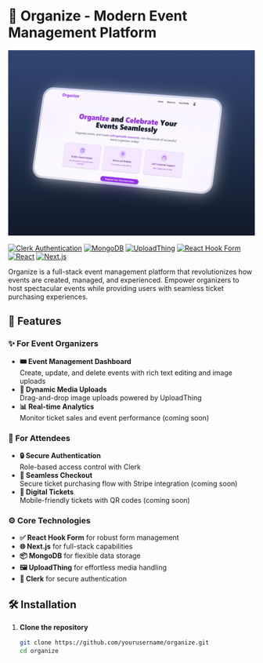 # 🎉 Organize - Modern Event Management Platform

![Organize Banner](/Organize%20Pc.png) <!-- Replace with your actual banner image -->

[![Clerk Authentication](https://img.shields.io/badge/Authentication-Clerk-3B82F6)](https://clerk.com)
[![MongoDB](https://img.shields.io/badge/Database-MongoDB-47A248)](https://www.mongodb.com)
[![UploadThing](https://img.shields.io/badge/File%20Upload-UploadThing-4B46BE)](https://uploadthing.com)
[![React Hook Form](https://img.shields.io/badge/Forms-React%20Hook%20Form-EC5990)](https://react-hook-form.com)
[![React](https://img.shields.io/badge/Framework-React-61DAFB)](https://react.dev)
[![Next.js](https://img.shields.io/badge/Fullstack-Next.js-000000)](https://nextjs.org)

Organize is a full-stack event management platform that revolutionizes how events are created, managed, and experienced. Empower organizers to host spectacular events while providing users with seamless ticket purchasing experiences.

## 🚀 Features

### ✨ For Event Organizers
- **🎟️ Event Management Dashboard**  
  Create, update, and delete events with rich text editing and image uploads
- **📸 Dynamic Media Uploads**  
  Drag-and-drop image uploads powered by UploadThing
- **📊 Real-time Analytics**  
  Monitor ticket sales and event performance (coming soon)

### 🔐 For Attendees
- **🔒 Secure Authentication**  
  Role-based access control with Clerk
- **💸 Seamless Checkout**  
  Secure ticket purchasing flow with Stripe integration (coming soon)
- **📲 Digital Tickets**  
  Mobile-friendly tickets with QR codes (coming soon)

### ⚙️ Core Technologies
- **✅ React Hook Form** for robust form management
- **🌐 Next.js** for full-stack capabilities
- **📦 MongoDB** for flexible data storage
- **🖼️ UploadThing** for effortless media handling
- **🔑 Clerk** for secure authentication

## 🛠️ Installation

1. **Clone the repository**
   ```bash
   git clone https://github.com/yourusername/organize.git
   cd organize